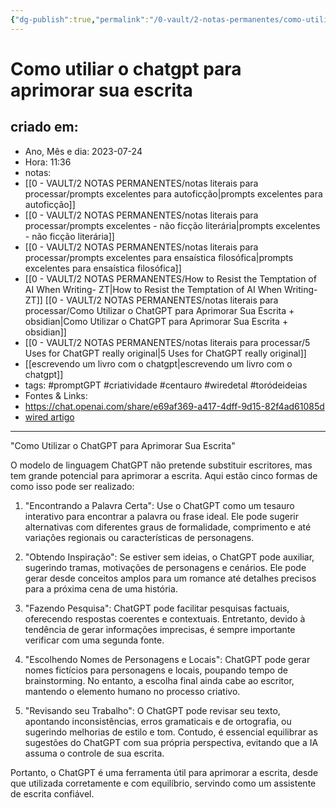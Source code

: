 ```yaml
---
{"dg-publish":true,"permalink":"/0-vault/2-notas-permanentes/como-utiliar-o-chatgpt-para-aprimorar-sua-escrita/","tags":["permanente","promptGPT","criatividade","centauro","wiredetal","toródeideias"],"dgHomeLink":true,"dgShowLocalGraph":true,"dgShowFileTree":true,"dgEnableSearch":true,"noteIcon":""}
---
```


# Como utiliar o chatgpt para aprimorar sua escrita

## criado em: 
-  Ano, Mês e dia: 2023-07-24
- Hora: 11:36
- notas: 
 - [[0 - VAULT/2 NOTAS PERMANENTES/notas literais para processar/prompts excelentes para  autoficção\|prompts excelentes para  autoficção]]
 - [[0 - VAULT/2 NOTAS PERMANENTES/notas literais para processar/prompts excelentes - não ficção literária\|prompts excelentes - não ficção literária]]
 - [[0 - VAULT/2 NOTAS PERMANENTES/notas literais para processar/prompts excelentes para ensaística filosófica\|prompts excelentes para ensaística filosófica]]
 - [[0 - VAULT/2 NOTAS PERMANENTES/How to Resist the Temptation of AI When Writing- ZT\|How to Resist the Temptation of AI When Writing- ZT]]
  [[0 - VAULT/2 NOTAS PERMANENTES/notas literais para processar/Como Utilizar o ChatGPT para Aprimorar Sua Escrita + obsidian\|Como Utilizar o ChatGPT para Aprimorar Sua Escrita + obsidian]]
- [[0 - VAULT/2 NOTAS PERMANENTES/notas literais para processar/5 Uses for ChatGPT really original\|5 Uses for ChatGPT really original]]
- [[escrevendo um livro com o chatgpt\|escrevendo um livro com o chatgpt]]
- tags: #promptGPT #criatividade #centauro #wiredetal #toródeideias 
- Fontes & Links:
- https://chat.openai.com/share/e69af369-a417-4dff-9d15-82f4ad61085d
- [wired artigo](https://www.wired.com/story/chatgpt-writing-tips/#intcid=_wired-verso-hp-trending_d2cd8d61-522e-41e9-9984-03bd40d6f1d6_popular4-1)
---
"Como Utilizar o ChatGPT para Aprimorar Sua Escrita"

O modelo de linguagem ChatGPT não pretende substituir escritores, mas tem grande potencial para aprimorar a escrita. Aqui estão cinco formas de como isso pode ser realizado:

1. "Encontrando a Palavra Certa": Use o ChatGPT como um tesauro interativo para encontrar a palavra ou frase ideal. Ele pode sugerir alternativas com diferentes graus de formalidade, comprimento e até variações regionais ou características de personagens.

2. "Obtendo Inspiração": Se estiver sem ideias, o ChatGPT pode auxiliar, sugerindo tramas, motivações de personagens e cenários. Ele pode gerar desde conceitos amplos para um romance até detalhes precisos para a próxima cena de uma história.

3. "Fazendo Pesquisa": ChatGPT pode facilitar pesquisas factuais, oferecendo respostas coerentes e contextuais. Entretanto, devido à tendência de gerar informações imprecisas, é sempre importante verificar com uma segunda fonte.

4. "Escolhendo Nomes de Personagens e Locais": ChatGPT pode gerar nomes fictícios para personagens e locais, poupando tempo de brainstorming. No entanto, a escolha final ainda cabe ao escritor, mantendo o elemento humano no processo criativo.

5. "Revisando seu Trabalho": O ChatGPT pode revisar seu texto, apontando inconsistências, erros gramaticais e de ortografia, ou sugerindo melhorias de estilo e tom. Contudo, é essencial equilibrar as sugestões do ChatGPT com sua própria perspectiva, evitando que a IA assuma o controle de sua escrita.

Portanto, o ChatGPT é uma ferramenta útil para aprimorar a escrita, desde que utilizada corretamente e com equilíbrio, servindo como um assistente de escrita confiável.